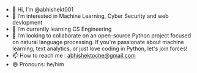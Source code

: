 - 👋 Hi, I’m @abhishekt001
- 👀 I’m interested in Machine Learning, Cyber Security and web devlopment
- 🌱 I’m currently learning CS Engineering 
- 💞️ I’m looking to collaborate on an open-source Python project focused on natural language processing. If you're passionate about machine learning, text analytics, or just love coding in Python, let's join forces!
- 📫 How to reach me : abhishektoche@gmail.com
- 😄 Pronouns: he/him

<!---
abhishekt001/abhishekt001 is a ✨ special ✨ repository because its `README.md` (this file) appears on your GitHub profile.
You can click the Preview link to take a look at your changes.
--->
